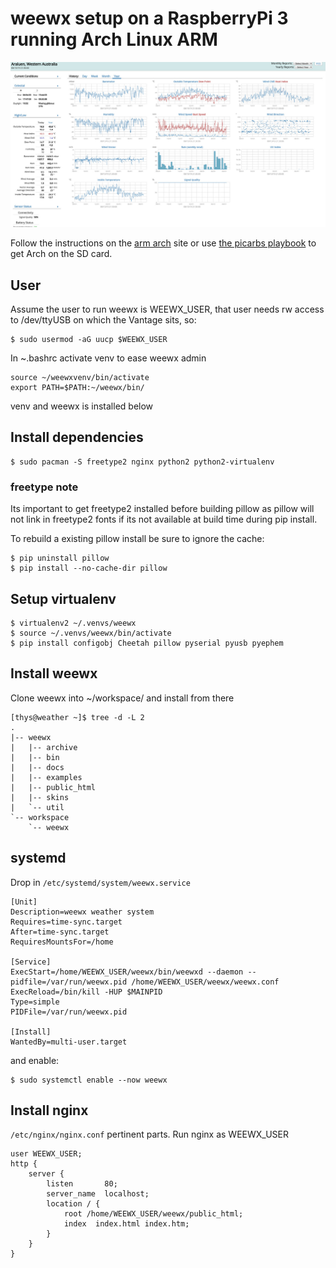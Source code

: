 # weewx setup on a RaspberryPi 3 running Arch Linux ARM

![weewx](pics/weewx.jpg)

Follow the instructions on the [arm arch](https://archlinuxarm.org/) site or use [the picarbs playbook](https://github.com/sthysel/picarbs) to get Arch on the SD card.

## User

Assume the user to run weewx is WEEWX_USER, that user needs rw access to
/dev/ttyUSB on which the Vantage sits, so:

```
$ sudo usermod -aG uucp $WEEWX_USER
```

In ~.bashrc activate venv to ease weewx admin

```
source ~/weewxvenv/bin/activate
export PATH=$PATH:~/weewx/bin/
```

venv and weewx is installed below

## Install dependencies

```
$ sudo pacman -S freetype2 nginx python2 python2-virtualenv
```

### freetype note 

Its important to get freetype2 installed before building pillow as pillow will
not link in freetype2 fonts if its not available at build time during pip
install. 

To rebuild a existing pillow install be sure to ignore the cache:

```
$ pip uninstall pillow
$ pip install --no-cache-dir pillow
```

## Setup virtualenv

```
$ virtualenv2 ~/.venvs/weewx
$ source ~/.venvs/weewx/bin/activate
$ pip install configobj Cheetah pillow pyserial pyusb pyephem
```

## Install weewx

Clone weewx into ~/workspace/ and install from there

```
[thys@weather ~]$ tree -d -L 2
.
|-- weewx
|   |-- archive
|   |-- bin
|   |-- docs
|   |-- examples
|   |-- public_html
|   |-- skins
|   `-- util
`-- workspace
    `-- weewx
```

## systemd

Drop in `/etc/systemd/system/weewx.service`

```
[Unit]
Description=weewx weather system
Requires=time-sync.target
After=time-sync.target
RequiresMountsFor=/home

[Service]
ExecStart=/home/WEEWX_USER/weewx/bin/weewxd --daemon --pidfile=/var/run/weewx.pid /home/WEEWX_USER/weewx/weewx.conf
ExecReload=/bin/kill -HUP $MAINPID
Type=simple
PIDFile=/var/run/weewx.pid

[Install]
WantedBy=multi-user.target
```

and enable:

```
$ sudo systemctl enable --now weewx
```


## Install nginx

`/etc/nginx/nginx.conf` pertinent parts. Run nginx as WEEWX_USER

```
user WEEWX_USER;
http {
    server {
        listen       80;
        server_name  localhost;
        location / {
            root /home/WEEWX_USER/weewx/public_html;
            index  index.html index.htm;
        }
    }
}
```
